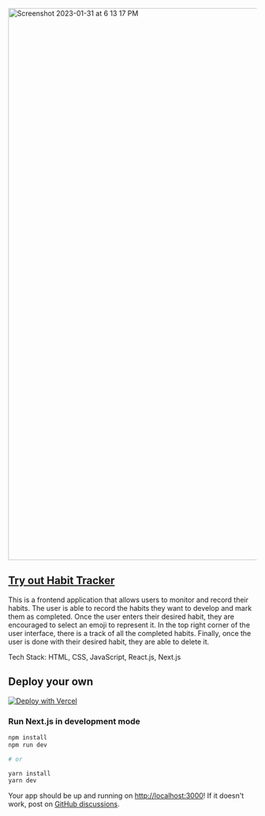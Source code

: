 <img width="1119" alt="Screenshot 2023-01-31 at 6 13 17 PM" src="https://user-images.githubusercontent.com/89179469/215905050-3d8b02e8-ecfd-466c-86be-bb110578908e.png">

## [Try out Habit Tracker](https://habit-tracker-git-display-completed-habits-farhaannishtar.vercel.app/)

This is a frontend application that allows users to monitor and record their habits. The user is able to record the habits they want to develop and mark them as completed. Once the user enters their desired habit, they are encouraged to select an emoji to represent it. In the top right corner of the user interface, there is a track of all the completed habits. Finally, once the user is done with their desired habit, they are able to delete it.

Tech Stack:
HTML, CSS, JavaScript, React.js, Next.js

## Deploy your own

[![Deploy with Vercel](https://vercel.com/button)](https://vercel.com/new/clone?project-name=with-mongodb&repository-name=with-mongodb&repository-url=https%3A%2F%2Fgithub.com%2Fvercel%2Fnext.js%2Ftree%2Fcanary%2Fexamples%2Fwith-mongodb&integration-ids=oac_jnzmjqM10gllKmSrG0SGrHOH)

### Run Next.js in development mode

```bash
npm install
npm run dev

# or

yarn install
yarn dev
```

Your app should be up and running on [http://localhost:3000](http://localhost:3000)! If it doesn't work, post on [GitHub discussions](https://github.com/vercel/next.js/discussions).
